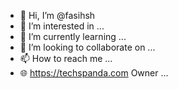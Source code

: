 - 👋 Hi, I’m @fasihsh
- 👀 I’m interested in ...
- 🌱 I’m currently learning ...
- 💞️ I’m looking to collaborate on ...
- 📫 How to reach me ...
- 🌐 https://techspanda.com Owner ...
<!---
fasihsh/fasihsh is a ✨ special ✨ repository because its `README.md` (this file) appears on your GitHub profile.
You can click the Preview link to take a look at your changes.
--->
